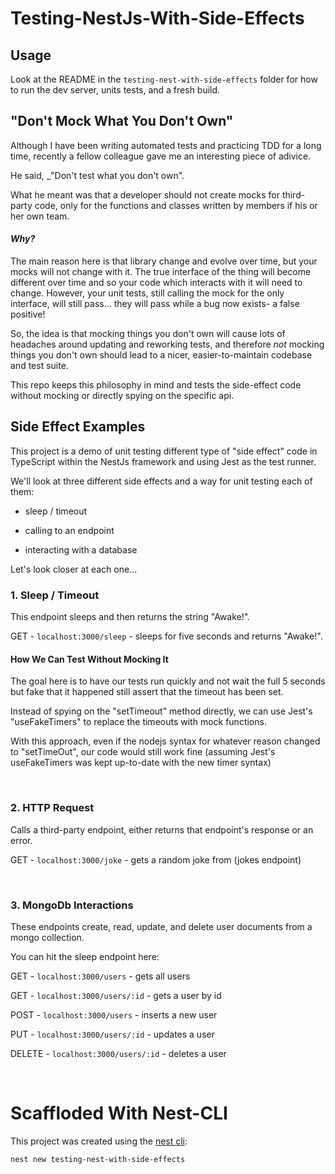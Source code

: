 # Testing-NestJs-With-Side-Effects

## Usage
Look at the README in the `testing-nest-with-side-effects` folder for how to run the dev server, units tests, and a fresh build.

## "Don't Mock What You Don't Own"

Although I have been writing automated tests and practicing TDD for a long time, recently a fellow colleague gave me an interesting piece of adivice.

He said, _"Don't test what you don't own".

What he meant was that a developer should not create mocks for third-party code, only for the functions and classes written by members if his or her own team. 

#### _Why?_

The main reason here is that library change and evolve over time, but your mocks will not change with it. The true interface of the thing will become different over time and so your code which interacts with it will need to change. However, your unit tests, still calling the mock for the only interface, will still pass... they will pass while a bug now exists- a false positive!

So, the idea is that mocking things you don't own will cause lots of headaches around updating and reworking tests, and therefore _not_ mocking things you don't own should lead to a nicer, easier-to-maintain codebase and test suite.

This repo keeps this philosophy in mind and tests the side-effect code without mocking or directly spying on the specific api. 

## Side Effect Examples
This project is a demo of unit testing different type of "side effect" code in TypeScript within the NestJs framework and using Jest as the test runner.

We'll look at three different side effects and a way for unit testing each of them:

- sleep / timeout

- calling to an endpoint

- interacting with a database


Let's look closer at each one...


### 1. Sleep / Timeout

This endpoint sleeps and then returns the string "Awake!".

GET - `localhost:3000/sleep` - sleeps for five seconds and returns "Awake!".

#### How We Can Test Without Mocking It

The goal here is to have our tests run quickly and not wait the full 5 seconds but fake that it happened still assert that the timeout has been set.

Instead of spying on the "setTimeout" method directly, we can use Jest's "useFakeTimers" to replace the timeouts with mock functions.

With this approach, even if the nodejs syntax for whatever reason changed to "setTimeOut", our code would still work fine (assuming Jest's useFakeTimers was kept up-to-date with the new timer syntax)

<br/>

### 2. HTTP Request

Calls a third-party endpoint, either returns that endpoint's response or an error.

GET - `localhost:3000/joke` - gets a random joke from (jokes endpoint)

<br/>

### 3. MongoDb Interactions

These endpoints create, read, update, and delete user documents from a mongo collection.

You can hit the sleep endpoint here:

GET - `localhost:3000/users` - gets all users

GET - `localhost:3000/users/:id` - gets a user by id

POST - `localhost:3000/users` - inserts a new user

PUT - `localhost:3000/users/:id` - updates a user 

DELETE - `localhost:3000/users/:id` - deletes a user 

<br/>

# Scaffloded With Nest-CLI

This project was created using the [nest cli](https://docs.nestjs.com/cli/overview):
```
nest new testing-nest-with-side-effects
```

